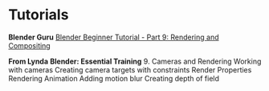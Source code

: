 # Tutorials

**Blender Guru**
[Blender Beginner Tutorial - Part 9: Rendering and Compositing](https://www.youtube.com/watch?v=25N775uHb_4&t=23s)

**From Lynda**
**Blender: Essential Training**
9. Cameras and Rendering
Working with cameras
Creating camera targets with constraints
Render Properties
Rendering Animation 
Adding motion blur 
Creating depth of field

